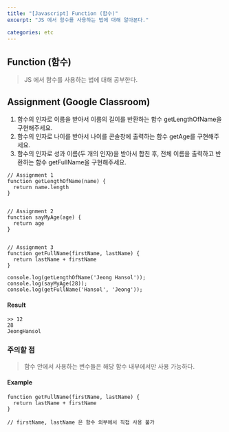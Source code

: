 ```yaml
---
title: "[Javascript] Function (함수)"
excerpt: "JS 에서 함수를 사용하는 법에 대해 알아본다."

categories: etc
---
```

## Function (함수)
> JS 에서 함수를 사용하는 법에 대해 공부한다.

## Assignment (Google Classroom)
1. 함수의 인자로 이름을 받아서 이름의 길이를 반환하는 함수 getLengthOfName을 구현해주세요.
2. 함수의 인자로 나이를 받아서 나이를 콘솔창에 출력하는 함수 getAge를 구현해주세요.
3. 함수의 인자로 성과 이름(두 개의 인자)을 받아서 합친 후, 전체 이름을 출력하고 반환하는 함수 getFullName을 구현해주세요.

```
// Assignment 1
function getLengthOfName(name) {
  return name.length
}


// Assignment 2
function sayMyAge(age) {
  return age
}


// Assignment 3
function getFullName(firstName, lastName) {
  return lastName + firstName
}

console.log(getLengthOfName('Jeong Hansol'));
console.log(sayMyAge(28));
console.log(getFullName('Hansol', 'Jeong'));
```
#### Result
```
>> 12
28
JeongHansol
```

### 주의할 점
> 함수 안에서 사용하는 변수들은 해당 함수 내부에서만 사용 가능하다.

#### Example
```
function getFullName(firstName, lastName) {
  return lastName + firstName
}

// firstName, lastName 은 함수 외부에서 직접 사용 불가
```
